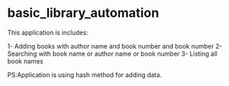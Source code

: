 # basic_library_automation

This application is includes:

1- Adding books with author name and book number and book number
2- Searching with book name or author name or book number
3- Listing all book names

PS:Application is using hash method for adding data.
